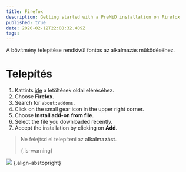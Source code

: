 ```yaml
---
title: Firefox
description: Getting started with a PreMiD installation on Firefox
published: true
date: 2020-02-12T22:08:32.409Z
tags:
---
```


A bővítmény telepítése rendkívül fontos az alkalmazás működéséhez.

# Telepítés
1. Kattints [ide](https://premid.app/downloads) a letöltések oldal eléréséhez.
2. Choose **Firefox**.
3. Search for `about:addons`.
4. Click on the small gear icon in the upper right corner.
5. Choose **Install add-on from file**.
6. Select the file you downloaded recently.
7. Accept the installation by clicking on **Add**.

> Ne felejtsd el telepíteni az **alkalmazást**. 
> 
> {.is-warning}

![](https://img.icons8.com/color/2x/firefox.png) {.align-abstopright}